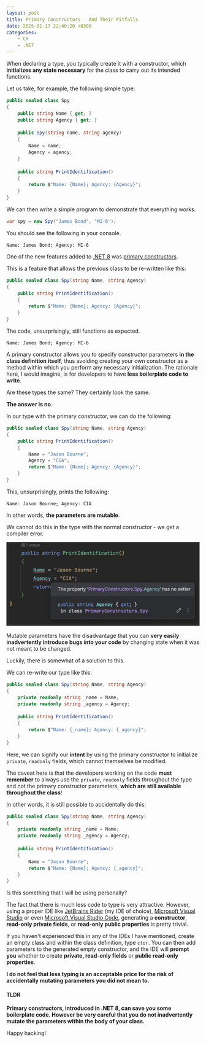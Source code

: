 ```yaml
---
layout: post
title: Primary Constructors - And Their Pitfalls
date: 2025-01-17 22:40:20 +0300
categories:
    - C#
    - .NET
---
```


When declaring a type, you typically create it with a constructor, which **initializes any state necessary** for the class to carry out its intended functions.

Let us take, for example, the following simple type:

```c#
public sealed class Spy
{
    public string Name { get; }
    public string Agency { get; }

    public Spy(string name, string agency)
    {
        Name = name;
        Agency = agency;
    }

    public string PrintIdentification()
    {
        return $"Name: {Name}; Agency: {Agency}";
    }
}
```

We can then write a simple program to demonstrate that everything works.

```c#
var spy = new Spy("James Bond", "MI-6");
```

You should see the following in your console.

```plaintext
Name: James Bond; Agency: MI-6
```

One of the new features added to [.NET 8](https://learn.microsoft.com/en-us/dotnet/core/whats-new/dotnet-8/overview) was [primary constructors](https://learn.microsoft.com/en-us/dotnet/csharp/language-reference/proposals/csharp-12.0/primary-constructors).

This is a feature that allows the previous class to be re-written like this:

```c#
public sealed class Spy(string Name, string Agency)
{
    public string PrintIdentification()
    {
        return $"Name: {Name}; Agency: {Agency}";
    }
}
```

The code, unsurprisingly, still functions as expected.

```plaintext
Name: James Bond; Agency: MI-6
```

A primary constructor allows you to specify constructor parameters **in the class definition itself**, thus avoiding creating your own constructor as a method within which you perform any necessary initialization. The rationale here, I would imagine, is for developers to have **less boilerplate code to write**.

Are these types the same? They certainly look the same.

**The answer is no**.

In our type with the primary constructor, we can do the following:

```c#
public sealed class Spy(string Name, string Agency)
{
    public string PrintIdentification()
    {
        Name = "Jason Bourne";
        Agency = "CIA";
        return $"Name: {Name}; Agency: {Agency}";
    }
}
```

This, unsurprisingly, prints the following:

```plaintext
Name: Jason Bourne; Agency: CIA
```

In other words, **the parameters are mutable**.

We cannot do this in the type with the normal constructor - we get a compiler error.

![PrimaryConstructor](../images/2025/01/PrimaryConstructor.png)

Mutable parameters have the disadvantage that you can **very easily inadvertently introduce bugs into your code** by changing state when it was not meant to be changed.

Luckily, there is somewhat of a solution to this.

We can re-write our type like this:

```c#
public sealed class Spy(string Name, string Agency)
{
    private readonly string _name = Name;
    private readonly string _agency = Agency;

    public string PrintIdentification()
    {
        return $"Name: {_name}; Agency: {_agency}";
    }
}
```

Here, we can signify our **intent** by using the primary constructor to initialize `private`, `readonly` fields, which cannot themselves be modified.

The caveat here is that the developers working on the code **must remember** to always use the `private`, `readonly` fields throughout the type and not the primary constructor parameters, **which are still available throughout the class**!

In other words, it is still possible to accidentally do this:

```c#
public sealed class Spy(string Name, string Agency)
{
    private readonly string _name = Name;
    private readonly string _agency = Agency;

    public string PrintIdentification()
    {
        Name = "Jason Bourne";
        return $"Name: {Name}; Agency: {_agency}";
    }
}
```

Is this something that I will be using personally?

The fact that there is much less code to type is very attractive. However, using a proper IDE like [JetBrains Rider](https://www.jetbrains.com/rider/) (my IDE of choice), [Microsoft Visual Studio](https://visualstudio.microsoft.com) or even [Microsoft Visual Studio Code](https://code.visualstudio.com), generating a **constructor**, **read-only private fields**, or **read-only public properties** is pretty trivial.

If you haven't experienced this in any of the IDEs I have mentioned, create an empty class and within the class definition, type `ctor`. You can then add parameters to the generated empty constructor, and the IDE will **prompt you** whether to create **private, read-only fields** or **public read-only properties**.

**I do not feel that less typing is an acceptable price for the risk of accidentally mutating parameters you did not mean to.**

#### TLDR

**Primary constructors, introduced in .NET 8, can save you some boilerplate code. However be very careful that you do not inadvertently mutate the parameters within the body of your class.**

Happy hacking!
